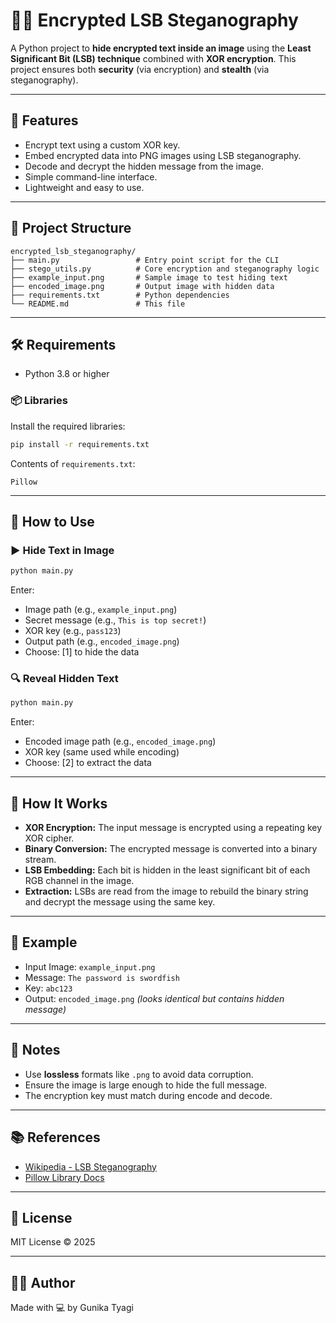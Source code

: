 
# 🕵️‍♂️ Encrypted LSB Steganography

A Python project to **hide encrypted text inside an image** using the **Least Significant Bit (LSB) technique** combined with **XOR encryption**. This project ensures both **security** (via encryption) and **stealth** (via steganography).

---

## 📌 Features

- Encrypt text using a custom XOR key.
- Embed encrypted data into PNG images using LSB steganography.
- Decode and decrypt the hidden message from the image.
- Simple command-line interface.
- Lightweight and easy to use.

---

## 📂 Project Structure

```
encrypted_lsb_steganography/
├── main.py                 # Entry point script for the CLI
├── stego_utils.py          # Core encryption and steganography logic
├── example_input.png       # Sample image to test hiding text
├── encoded_image.png       # Output image with hidden data
├── requirements.txt        # Python dependencies
└── README.md               # This file
```

---

## 🛠️ Requirements

- Python 3.8 or higher

### 📦 Libraries

Install the required libraries:

```bash
pip install -r requirements.txt
```

Contents of `requirements.txt`:

```
Pillow
```

---

## 🚀 How to Use

### ▶️ Hide Text in Image

```bash
python main.py
```

Enter:
- Image path (e.g., `example_input.png`)
- Secret message (e.g., `This is top secret!`)
- XOR key (e.g., `pass123`)
- Output path (e.g., `encoded_image.png`)
- Choose: [1] to hide the data

### 🔍 Reveal Hidden Text

```bash
python main.py
```

Enter:
- Encoded image path (e.g., `encoded_image.png`)
- XOR key (same used while encoding)
- Choose: [2] to extract the data

---

## 🔐 How It Works

- **XOR Encryption:** The input message is encrypted using a repeating key XOR cipher.
- **Binary Conversion:** The encrypted message is converted into a binary stream.
- **LSB Embedding:** Each bit is hidden in the least significant bit of each RGB channel in the image.
- **Extraction:** LSBs are read from the image to rebuild the binary string and decrypt the message using the same key.

---

## 🧪 Example

- Input Image: `example_input.png`
- Message: `The password is swordfish`
- Key: `abc123`
- Output: `encoded_image.png` *(looks identical but contains hidden message)*

---

## 📌 Notes

- Use **lossless** formats like `.png` to avoid data corruption.
- Ensure the image is large enough to hide the full message.
- The encryption key must match during encode and decode.

---

## 📚 References

- [Wikipedia - LSB Steganography](https://en.wikipedia.org/wiki/Steganography#Digital_steganography)
- [Pillow Library Docs](https://pillow.readthedocs.io/)

---

## 📃 License

MIT License © 2025

---

## 👩‍💻 Author

Made with 💻 by Gunika Tyagi

